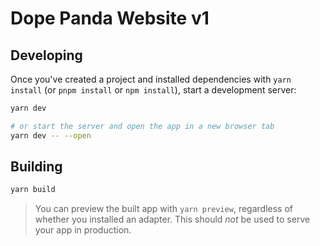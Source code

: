 # Dope Panda Website v1

## Developing

Once you've created a project and installed dependencies with `yarn install` (or `pnpm install` or `npm install`), start a development server:

```bash
yarn dev

# or start the server and open the app in a new browser tab
yarn dev -- --open
```

## Building

```bash
yarn build
```

> You can preview the built app with `yarn preview`, regardless of whether you installed an adapter. This should _not_ be used to serve your app in production.
